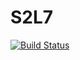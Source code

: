 # S2L7
[![Build Status](https://travis-ci.org/AlexGorbachev2198/S2L7.svg?branch=master)](https://travis-ci.org/AlexGorbachev2198/S2L7)
